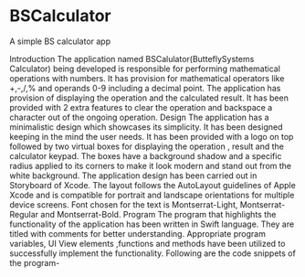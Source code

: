 # BSCalculator
A simple BS calculator app

Introduction
The application named BSCalulator(ButteflySystems Calculator) being developed is responsible for performing mathematical operations with numbers. It has provision for mathematical operators like +,-,/,% and operands 0-9 including a decimal point. The application has provision of displaying the operation and the calculated result. It has been provided with 2 extra features to clear the operation and backspace a character out of the ongoing operation.
Design
The application has a minimalistic design which showcases its simplicity. It has been designed keeping in the mind the user needs. It has been provided with a logo on top followed by two virtual boxes for displaying the operation , result and the calculator keypad. The boxes have a background shadow and a specific radius applied to its corners to make it look modern and stand out from the white background. The application design has been carried out in Storyboard of Xcode. The layout follows the AutoLayout guidelines of Apple Xcode and is compatible for portrait and landscape orientations for multiple device screens. Font chosen for the text is Montserrat-Light, Montserrat-Regular and Montserrat-Bold.
Program
The program that highlights the functionality of the application has been written in Swift language. They are titled with comments for better understanding. Appropriate program variables, UI View elements ,functions and methods have been utilized to successfully implement the functionality. Following are the code snippets of the program-

        

